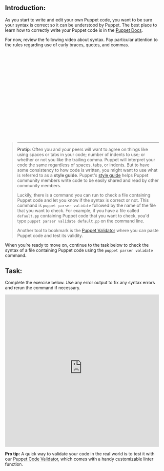 <h2 id="toc_0">Introduction:</h2>
<p>As you start to write and edit your own Puppet code, you want to be sure your syntax is correct so it can be understood by Puppet. The best place to learn how to correctly write your Puppet code is in the <a href="https://puppet.com/docs/puppet/latest/lang_visual_index.html">Puppet Docs</a>.</p>
<p>For now, review the following video about syntax. Pay particular attention to the rules regarding use of curly braces, quotes, and commas.</p>
<script src="https://fast.wistia.com/embed/medias/6te1c1owui.jsonp" async></script><script src="https://fast.wistia.com/assets/external/E-v1.js" async></script><div class="wistia_responsive_padding" style="padding:56.25% 0 0 0;position:relative;"><div class="wistia_responsive_wrapper" style="height:100%;left:0;position:absolute;top:0;width:100%;"><div class="wistia_embed wistia_async_6te1c1owui seo=false videoFoam=true" style="height:100%;width:100%">&nbsp;</div></div></div>
<blockquote><hr />
<p><strong>Protip</strong>: Often you and your peers will want to agree on things like using spaces or tabs in your code; number of indents to use; or whether or not you like the trailing comma. Puppet will interpret your code the same regardless of spaces, tabs, or indents. But to have some consistency to how code is written, you might want to use what is referred to as a <strong>style guide</strong>. Puppet's <a href="https://puppet.com/docs/puppet/latest/style_guide.html">style guide</a> helps Puppet community members write code to be easily shared and read by other community members.</p>
<p>Luckily, there is a command you can run to check a file containing Puppet code and let you know if the syntax is correct or not. This command is <code>puppet parser validate</code> followed by the name of the file that you want to check. For example, if you have a file called <code>default.pp</code> containing Puppet code that you want to check, you'd type <code>puppet parser validate default.pp</code> on the command line.</p>
<p>Another tool to bookmark is the <a href="https://validate.puppet.com/" target="_blank">Puppet Validator</a>&nbsp;where you can paste Puppet code and test its validity.</p>
</blockquote>
<p>When you&rsquo;re ready to move on, continue to the task below to check the syntax of a file containing Puppet code using the <code>puppet parser validate</code> command.</p>
<h2 id="toc_1">Task:</h2>
Complete the exercise below. Use any error output to fix any syntax errors and rerun the command if necessary.</p>
<p><iframe src="https://magicbox.classroom.puppet.com/syntax/validating_your_syntax" width="100%" height="500px" frameborder="0"></iframe></p>
<p><strong>Pro tip:</strong> A quick way to validate your code in the real world is to test it with our <a href="https://validate.puppet.com/">Puppet Code Validator</a>, which comes with a handy customizable linter function.</p>
